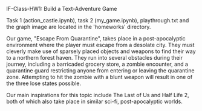 IF-Class-HW1: Build a Text-Adventure Game

Task 1 (action_castle.ipynb), task 2 (my_game.ipynb), playthrough.txt and the graph image are located in the 'homeworks' directory.

Our game, "Escape From Quarantine", takes place in a post-apocalyptic environment where the player must escape from
a desolate city. They must cleverly make use of sparsely placed objects and weapons to find their way to a northern forest haven.
They run into several obstacles during their journey, including a barricaded grocery store, a zombie encounter, and a quarantine
guard restricting anyone from entering or leaving the quarantine zone. Attempting to hit the zombie with a blunt weapon will
result in one of the three lose states possible.

Our main inspirations for this topic include The Last of Us and Half Life 2, both of which also take place in similar 
sci-fi, post-apocalyptic worlds.
